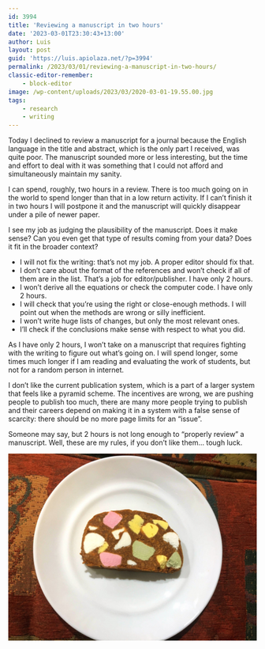 ```yaml
---
id: 3994
title: 'Reviewing a manuscript in two hours'
date: '2023-03-01T23:30:43+13:00'
author: Luis
layout: post
guid: 'https://luis.apiolaza.net/?p=3994'
permalink: /2023/03/01/reviewing-a-manuscript-in-two-hours/
classic-editor-remember:
    - block-editor
image: /wp-content/uploads/2023/03/2020-03-01-19.55.00.jpg
tags:
    - research
    - writing
---
```


Today I declined to review a manuscript for a journal because the English language in the title and abstract, which is the only part I received, was quite poor. The manuscript sounded more or less interesting, but the time and effort to deal with it was something that I could not afford and simultaneously maintain my sanity.

I can spend, roughly, two hours in a review. There is too much going on in the world to spend longer than that in a low return activity. If I can’t finish it in two hours I will postpone it and the manuscript will quickly disappear under a pile of newer paper.

I see my job as judging the plausibility of the manuscript. Does it make sense? Can you even get that type of results coming from your data? Does it fit in the broader context?

- I will not fix the writing: that’s not my job. A proper editor should fix that.
- I don’t care about the format of the references and won’t check if all of them are in the list. That’s a job for editor/publisher. I have only 2 hours.
- I won’t derive all the equations or check the computer code. I have only 2 hours.
- I will check that you’re using the right or close-enough methods. I will point out when the methods are wrong or silly inefficient.
- I won’t write huge lists of changes, but only the most relevant ones.
- I’ll check if the conclusions make sense with respect to what you did.

As I have only 2 hours, I won’t take on a manuscript that requires fighting with the writing to figure out what’s going on. I will spend longer, some times much longer if I am reading and evaluating the work of students, but not for a random person in internet.

I don’t like the current publication system, which is a part of a larger system that feels like a pyramid scheme. The incentives are wrong, we are pushing people to publish too much, there are many more people trying to publish and their careers depend on making it in a system with a false sense of scarcity: there should be no more page limits for an “issue”.

Someone may say, but 2 hours is not long enough to “properly review” a manuscript. Well, these are my rules, if you don’t like them… tough luck.

![Reviewing, a rocky road.](/assets/images/rocky_road.jpg)